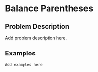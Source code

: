 # Balance Parentheses

## Problem Description

Add problem description here.

## Examples

```
Add examples here
```
